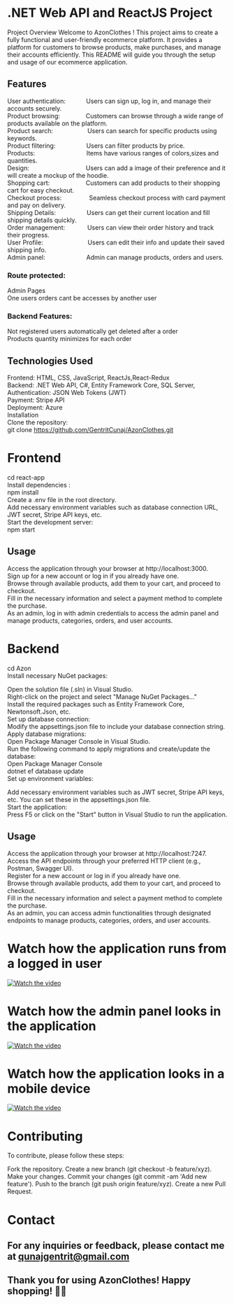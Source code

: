 # .NET Web API and ReactJS Project
Project Overview
Welcome to AzonClothes ! This project aims to create a fully functional and user-friendly ecommerce platform. 
It provides a platform for customers to browse products, make purchases, and manage their accounts efficiently. This README will guide you through the setup and usage of our ecommerce application.



## Features
User authentication:&nbsp;&nbsp;&nbsp;&nbsp;&nbsp;&nbsp;&nbsp;&nbsp;&nbsp;&nbsp;&nbsp;&nbsp;Users can sign up, log in, and manage their accounts securely.  
Product browsing:&nbsp;&nbsp;&nbsp;&nbsp;&nbsp;&nbsp;&nbsp;&nbsp;&nbsp;&nbsp;&nbsp;&nbsp;&nbsp;&nbsp;&nbsp;Customers can browse through a wide range of products available on the platform.  
Product search:&nbsp;&nbsp;&nbsp;&nbsp;&nbsp;&nbsp;&nbsp;&nbsp;&nbsp;&nbsp;&nbsp;&nbsp;&nbsp;&nbsp;&nbsp;&nbsp;&nbsp;&nbsp;&nbsp; Users can search for specific products using keywords.  
Product filtering:&nbsp;&nbsp;&nbsp;&nbsp;&nbsp;&nbsp;&nbsp;&nbsp;&nbsp;&nbsp;&nbsp;&nbsp;&nbsp;&nbsp;&nbsp;&nbsp;&nbsp; Users can filter products by price.  
Products:&nbsp;&nbsp;&nbsp;&nbsp;&nbsp;&nbsp;&nbsp;&nbsp;&nbsp;&nbsp;&nbsp;&nbsp;&nbsp;&nbsp;&nbsp;&nbsp;&nbsp;&nbsp;&nbsp;&nbsp;&nbsp;&nbsp;&nbsp;&nbsp;&nbsp;&nbsp;&nbsp;&nbsp;&nbsp; Items have various ranges of colors,sizes and quantities.  
Design:&nbsp;&nbsp;&nbsp;&nbsp;&nbsp;&nbsp;&nbsp;&nbsp;&nbsp;&nbsp;&nbsp;&nbsp;&nbsp;&nbsp;&nbsp;&nbsp;&nbsp;&nbsp;&nbsp;&nbsp;&nbsp;&nbsp;&nbsp;&nbsp;&nbsp;&nbsp;&nbsp;&nbsp;&nbsp;&nbsp;&nbsp;&nbsp; Users can add a image of their preference and it will create a mockup of the hoodie.  
Shopping cart:&nbsp;&nbsp;&nbsp;&nbsp;&nbsp;&nbsp;&nbsp;&nbsp;&nbsp;&nbsp;&nbsp;&nbsp;&nbsp;&nbsp;&nbsp;&nbsp;&nbsp;&nbsp;&nbsp;&nbsp; Customers can add products to their shopping cart for easy checkout.  
Checkout process:&nbsp;&nbsp;&nbsp;&nbsp;&nbsp;&nbsp;&nbsp;&nbsp;&nbsp;&nbsp;&nbsp;&nbsp;&nbsp;&nbsp;&nbsp; Seamless checkout process with card payment and pay on delivery.  
Shipping Details:&nbsp;&nbsp;&nbsp;&nbsp;&nbsp;&nbsp;&nbsp;&nbsp;&nbsp;&nbsp;&nbsp;&nbsp;&nbsp;&nbsp;&nbsp;&nbsp;&nbsp; Users can get their current location and fill shipping details quickly.  
Order management:&nbsp;&nbsp;&nbsp;&nbsp;&nbsp;&nbsp;&nbsp;&nbsp;&nbsp;&nbsp;&nbsp;&nbsp; Users can view their order history and track their progress.  
User Profile:&nbsp;&nbsp;&nbsp;&nbsp;&nbsp;&nbsp;&nbsp;&nbsp;&nbsp;&nbsp;&nbsp;&nbsp;&nbsp;&nbsp;&nbsp;&nbsp;&nbsp;&nbsp;&nbsp;&nbsp;&nbsp;&nbsp;&nbsp;&nbsp;&nbsp; Users can edit their info and update their saved shipping info.  
Admin panel:&nbsp;&nbsp;&nbsp;&nbsp;&nbsp;&nbsp;&nbsp;&nbsp;&nbsp;&nbsp;&nbsp;&nbsp;&nbsp;&nbsp;&nbsp;&nbsp;&nbsp;&nbsp;&nbsp;&nbsp;&nbsp;&nbsp;&nbsp; Admin can manage products, orders and users.  
### Route protected:  
  Admin Pages  
  One users orders cant be accesses by another user  

### Backend Features:   
Not registered users automatically get deleted after a order  
Products quantity minimizes for each order   



## Technologies Used  
Frontend: HTML, CSS, JavaScript, ReactJs,React-Redux  
Backend: .NET Web API, C#, Entity Framework Core, SQL Server,  
Authentication: JSON Web Tokens (JWT)  
Payment: Stripe API  
Deployment: Azure  
Installation  
Clone the repository:  
git clone https://github.com/GentritCunaj/AzonClothes.git  

# Frontend   
cd react-app  
Install dependencies :   
npm install  
Create a .env file in the root directory.  
Add necessary environment variables such as database connection URL, JWT secret, Stripe API keys, etc.  
Start the development server:  
npm start  
## Usage  
Access the application through your browser at http://localhost:3000.  
Sign up for a new account or log in if you already have one.  
Browse through available products, add them to your cart, and proceed to checkout.  
Fill in the necessary information and select a payment method to complete the purchase.  
As an admin, log in with admin credentials to access the admin panel and manage products, categories, orders, and user accounts.  

# Backend  
cd Azon  
Install necessary NuGet packages:  

Open the solution file (.sln) in Visual Studio.  
Right-click on the project and select "Manage NuGet Packages..."  
Install the required packages such as Entity Framework Core, Newtonsoft.Json, etc.  
Set up database connection:  
Modify the appsettings.json file to include your database connection string.  
Apply database migrations:  
Open Package Manager Console in Visual Studio.  
Run the following command to apply migrations and create/update the database:  
Open Package Manager Console  
dotnet ef database update  
Set up environment variables:  

Add necessary environment variables such as JWT secret, Stripe API keys, etc. You can set these in the appsettings.json file.  
Start the application:  
Press F5 or click on the "Start" button in Visual Studio to run the application.  
## Usage  
Access the application through your browser at http://localhost:7247.  
Access the API endpoints through your preferred HTTP client (e.g., Postman, Swagger UI).  
Register for a new account or log in if you already have one.  
Browse through available products, add them to your cart, and proceed to checkout.  
Fill in the necessary information and select a payment method to complete the purchase.  
As an admin, you can access admin functionalities through designated endpoints to manage products, categories, orders, and user accounts.  

# Watch how the application runs from a logged in user
[![Watch the video](https://i.stack.imgur.com/Vp2cE.png)](https://www.youtube.com/watch?v=QLwds44fhKw)

# Watch how the admin panel looks in the application
[![Watch the video](https://i.stack.imgur.com/Vp2cE.png)](https://www.youtube.com/watch?v=kqiANfEECUE)

# Watch how the application looks in a mobile device 
[![Watch the video](https://i.stack.imgur.com/Vp2cE.png)](https://www.youtube.com/watch?v=hL4WHDskJ1o)




# Contributing  
To contribute, please follow these steps:

Fork the repository.
Create a new branch (git checkout -b feature/xyz).
Make your changes.
Commit your changes (git commit -am 'Add new feature').
Push to the branch (git push origin feature/xyz).
Create a new Pull Request.

# Contact  
## For any inquiries or feedback, please contact me at qunajgentrit@gmail.com  

## Thank you for using AzonClothes! Happy shopping! 🛒🎉

